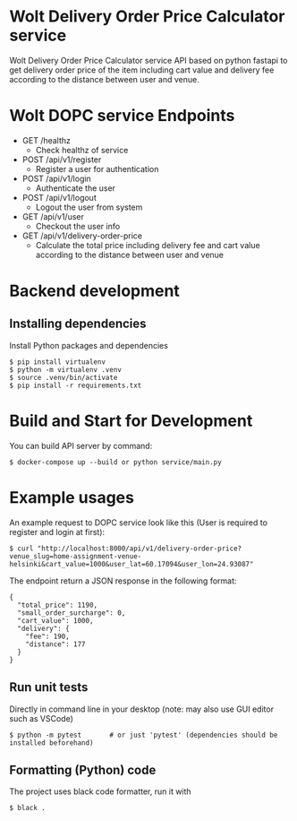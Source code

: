 # Wolt Delivery Order Price Calculator service

Wolt Delivery Order Price Calculator service API based on python fastapi to get delivery order price of the item including cart value and delivery fee according to the distance between user and venue.

# Wolt DOPC service Endpoints

- GET /healthz
    * Check healthz of service
- POST /api/v1/register
    * Register a user for authentication
- POST /api/v1/login
    * Authenticate the user
- POST /api/v1/logout
    * Logout the user from system
- GET /api/v1/user
    * Checkout the user info
- GET /api/v1/delivery-order-price
    * Calculate the total price including delivery fee and cart value according to the distance between user and venue 
  

# Backend development

## Installing dependencies

Install Python packages and dependencies

```shell
$ pip install virtualenv
$ python -m virtualenv .venv
$ source .venv/bin/activate
$ pip install -r requirements.txt 
```

# Build and Start for Development
You can build API server by command:

```shell
$ docker-compose up --build or python service/main.py
```

# Example usages
An example request to DOPC service look like this (User is required to register and login at first):

```shell
$ curl "http://localhost:8000/api/v1/delivery-order-price?venue_slug=home-assignment-venue-helsinki&cart_value=1000&user_lat=60.17094&user_lon=24.93087"
```
The endpoint return a JSON response in the following format:

```shell
{
  "total_price": 1190,
  "small_order_surcharge": 0,
  "cart_value": 1000,
  "delivery": {
    "fee": 190,
    "distance": 177
  }
}
```


## Run unit tests
Directly in command line in your desktop (note: may also use GUI editor such as VSCode)
```
$ python -m pytest       # or just 'pytest' (dependencies should be installed beforehand)
```

## Formatting (Python) code

The project uses black code formatter, run it with

```shell
$ black .
```
